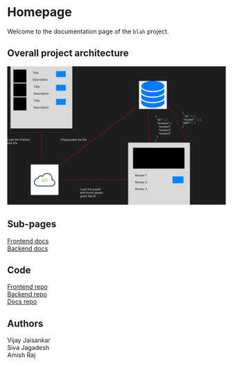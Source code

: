 # Homepage

Welcome to the documentation page of the `blah` project.  

## Overall project architecture
![Project arch](./arch_diagram.png)  

## Sub-pages

[Frontend docs](./frontend.md)  
[Backend docs](./backend.md)  

## Code
[Frontend repo](https://github.com/jaggu21/blah-frontend/)  
[Backend repo](https://github.com/vijay-jaisankar/blah-backend/)  
[Docs repo](https://github.com/vijay-jaisankar/blah-docs/)  

## Authors
Vijay Jaisankar  
Siva Jagadesh  
Amish Raj  
